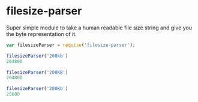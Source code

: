 filesize-parser
===============
Super simple module to take a human readable file size string and give you the byte representation of it.

```js
var filesizeParser = require('filesize-parser');

filesizeParser('200kb')
204800

filesizeParser('200KB')
204800

filesizeParser('200Kb')
25600
```
